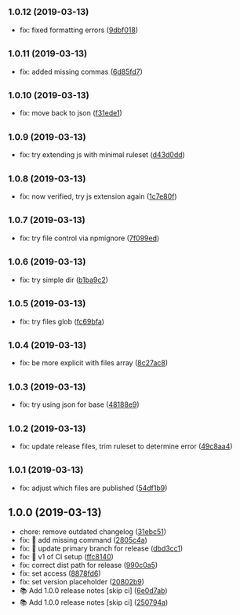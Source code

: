 ## <small>1.0.12 (2019-03-13)</small>

* fix: fixed formatting errors ([9dbf018](https://github.com/GetTerminus/tslint-config/commit/9dbf018))

## <small>1.0.11 (2019-03-13)</small>

* fix: added missing commas ([6d85fd7](https://github.com/GetTerminus/tslint-config/commit/6d85fd7))

## <small>1.0.10 (2019-03-13)</small>

* fix: move back to json ([f31ede1](https://github.com/GetTerminus/tslint-config/commit/f31ede1))

## <small>1.0.9 (2019-03-13)</small>

* fix: try extending js with minimal ruleset ([d43d0dd](https://github.com/GetTerminus/tslint-config/commit/d43d0dd))

## <small>1.0.8 (2019-03-13)</small>

* fix: now verified, try js extension again ([1c7e80f](https://github.com/GetTerminus/tslint-config/commit/1c7e80f))

## <small>1.0.7 (2019-03-13)</small>

* fix: try file control via npmignore ([7f099ed](https://github.com/GetTerminus/tslint-config/commit/7f099ed))

## <small>1.0.6 (2019-03-13)</small>

* fix: try simple dir ([b1ba9c2](https://github.com/GetTerminus/tslint-config/commit/b1ba9c2))

## <small>1.0.5 (2019-03-13)</small>

* fix: try files glob ([fc69bfa](https://github.com/GetTerminus/tslint-config/commit/fc69bfa))

## <small>1.0.4 (2019-03-13)</small>

* fix: be more explicit with files array ([8c27ac8](https://github.com/GetTerminus/tslint-config/commit/8c27ac8))

## <small>1.0.3 (2019-03-13)</small>

* fix: try using json for base ([48188e9](https://github.com/GetTerminus/tslint-config/commit/48188e9))

## <small>1.0.2 (2019-03-13)</small>

* fix: update release files, trim ruleset to determine error ([49c8aa4](https://github.com/GetTerminus/tslint-config/commit/49c8aa4))

## <small>1.0.1 (2019-03-13)</small>

* fix: adjust which files are published ([54df1b9](https://github.com/GetTerminus/tslint-config/commit/54df1b9))

## 1.0.0 (2019-03-13)

* chore: remove outdated changelog ([31ebc51](https://github.com/GetTerminus/tslint-config/commit/31ebc51))
* fix: 🐛 add missing command ([2805c4a](https://github.com/GetTerminus/tslint-config/commit/2805c4a))
* fix: 🐛 update primary branch for release ([dbd3cc1](https://github.com/GetTerminus/tslint-config/commit/dbd3cc1))
* fix: 🐛 v1 of CI setup ([ffc8140](https://github.com/GetTerminus/tslint-config/commit/ffc8140))
* fix: correct dist path for release ([990c0a5](https://github.com/GetTerminus/tslint-config/commit/990c0a5))
* fix: set access ([8878fd6](https://github.com/GetTerminus/tslint-config/commit/8878fd6))
* fix: set version placeholder ([20802b9](https://github.com/GetTerminus/tslint-config/commit/20802b9))
* 📚 Add 1.0.0 release notes [skip ci] ([6e0d7ab](https://github.com/GetTerminus/tslint-config/commit/6e0d7ab))
* 📚 Add 1.0.0 release notes [skip ci] ([250794a](https://github.com/GetTerminus/tslint-config/commit/250794a))
